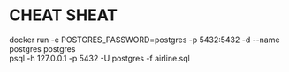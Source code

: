 
# CHEAT SHEAT
docker run -e POSTGRES_PASSWORD=postgres -p 5432:5432 -d --name postgres postgres \
psql -h 127.0.0.1 -p 5432 -U postgres -f airline.sql

